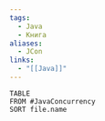 ```yaml
---
tags:
  - Java
  - Книга
aliases:
  - JCon
links:
  - "[[Java]]"
---
```

```dataview
TABLE
FROM #JavaConcurrency
SORT file.name
```






